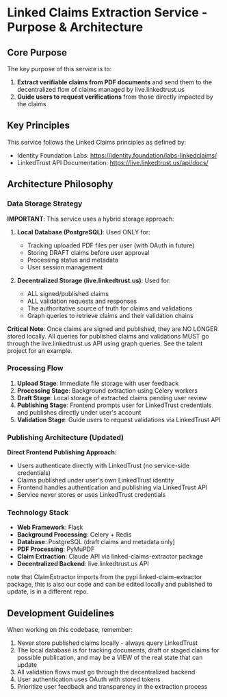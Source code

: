 # Linked Claims Extraction Service - Purpose & Architecture

## Core Purpose

The key purpose of this service is to:

1. **Extract verifiable claims from PDF documents** and send them to the decentralized flow of claims managed by live.linkedtrust.us
2. **Guide users to request verifications** from those directly impacted by the claims

## Key Principles

This service follows the Linked Claims principles as defined by:
- Identity Foundation Labs: https://identity.foundation/labs-linkedclaims/
- LinkedTrust API Documentation: https://live.linkedtrust.us/api/docs/

## Architecture Philosophy

### Data Storage Strategy

**IMPORTANT**: This service uses a hybrid storage approach:

1. **Local Database (PostgreSQL)**: Used ONLY for:
   - Tracking uploaded PDF files per user (with OAuth in future)
   - Storing DRAFT claims before user approval
   - Processing status and metadata
   - User session management

2. **Decentralized Storage (live.linkedtrust.us)**: Used for:
   - ALL signed/published claims
   - ALL validation requests and responses
   - The authoritative source of truth for claims and validations
   - Graph queries to retrieve claims and their validation chains

**Critical Note**: Once claims are signed and published, they are NO LONGER stored locally. All queries for published claims and validations MUST go through the live.linkedtrust.us API using graph queries. See the talent project for an example.

### Processing Flow

1. **Upload Stage**: Immediate file storage with user feedback
2. **Processing Stage**: Background extraction using Celery workers
3. **Draft Stage**: Local storage of extracted claims pending user review
4. **Publishing Stage**: Frontend prompts user for LinkedTrust credentials and publishes directly under user's account
5. **Validation Stage**: Guide users to request validations via LinkedTrust API

### Publishing Architecture (Updated)

**Direct Frontend Publishing Approach:**
- Users authenticate directly with LinkedTrust (no service-side credentials)
- Claims published under user's own LinkedTrust identity
- Frontend handles authentication and publishing via LinkedTrust API
- Service never stores or uses LinkedTrust credentials

### Technology Stack

- **Web Framework**: Flask
- **Background Processing**: Celery + Redis
- **Database**: PostgreSQL (draft claims and metadata only)
- **PDF Processing**: PyMuPDF
- **Claim Extraction**: Claude API via linked-claims-extractor package
- **Decentralized Backend**: live.linkedtrust.us API

note that ClaimExtractor imports from the pypi linked-claim-extractor package, this is also our code and can be edited locally and published to update, is in a different repo.

## Development Guidelines

When working on this codebase, remember:

1. Never store published claims locally - always query LinkedTrust
2. The local database is for tracking documents, draft or staged claims for possible publication, and may be a VIEW of the real state that can update
3. All validation flows must go through the decentralized backend
4. User authentication uses OAuth with stored tokens
5. Prioritize user feedback and transparency in the extraction process
